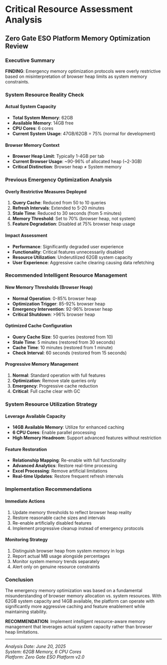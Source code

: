 # Critical Resource Assessment Analysis
## Zero Gate ESO Platform Memory Optimization Review

### Executive Summary
**FINDING**: Emergency memory optimization protocols were overly restrictive based on misinterpretation of browser heap limits as system memory constraints.

### System Resource Reality Check

#### Actual System Capacity
- **Total System Memory**: 62GB
- **Available Memory**: 14GB free 
- **CPU Cores**: 6 cores
- **Current System Usage**: 47GB/62GB = 75% (normal for development)

#### Browser Memory Context
- **Browser Heap Limit**: Typically 1-4GB per tab
- **Current Browser Usage**: ~90-96% of allocated heap (~2-3GB)
- **Critical Distinction**: Browser heap ≠ System memory

### Previous Emergency Optimization Analysis

#### Overly Restrictive Measures Deployed
1. **Query Cache**: Reduced from 50 to 10 queries
2. **Refresh Intervals**: Extended to 5-20 minutes
3. **Stale Time**: Reduced to 30 seconds (from 5 minutes)
4. **Memory Threshold**: Set to 70% (browser heap, not system)
5. **Feature Degradation**: Disabled at 75% browser heap usage

#### Impact Assessment
- **Performance**: Significantly degraded user experience
- **Functionality**: Critical features unnecessarily disabled
- **Resource Utilization**: Underutilized 62GB system capacity
- **User Experience**: Aggressive cache clearing causing data refetching

### Recommended Intelligent Resource Management

#### New Memory Thresholds (Browser Heap)
- **Normal Operation**: 0-85% browser heap
- **Optimization Trigger**: 85-92% browser heap  
- **Emergency Intervention**: 92-96% browser heap
- **Critical Shutdown**: >96% browser heap

#### Optimized Cache Configuration
- **Query Cache Size**: 50 queries (restored from 10)
- **Stale Time**: 5 minutes (restored from 30 seconds)
- **Cache Time**: 10 minutes (restored from 1 minute)
- **Check Interval**: 60 seconds (restored from 15 seconds)

#### Progressive Memory Management
1. **Normal**: Standard operation with full features
2. **Optimization**: Remove stale queries only
3. **Emergency**: Progressive cache reduction
4. **Critical**: Full cache clear with GC

### System Resource Utilization Strategy

#### Leverage Available Capacity
- **14GB Available Memory**: Utilize for enhanced caching
- **6 CPU Cores**: Enable parallel processing
- **High Memory Headroom**: Support advanced features without restriction

#### Feature Restoration
- **Relationship Mapping**: Re-enable with full functionality
- **Advanced Analytics**: Restore real-time processing
- **Excel Processing**: Remove artificial limitations
- **Real-time Updates**: Restore frequent refresh intervals

### Implementation Recommendations

#### Immediate Actions
1. Update memory thresholds to reflect browser heap reality
2. Restore reasonable cache sizes and intervals
3. Re-enable artificially disabled features
4. Implement progressive cleanup instead of emergency protocols

#### Monitoring Strategy
1. Distinguish browser heap from system memory in logs
2. Report actual MB usage alongside percentages
3. Monitor system memory trends separately
4. Alert only on genuine resource constraints

### Conclusion
The emergency memory optimization was based on a fundamental misunderstanding of browser memory allocation vs. system resources. With 62GB system capacity and 14GB available, the platform can operate with significantly more aggressive caching and feature enablement while maintaining stability.

**RECOMMENDATION**: Implement intelligent resource-aware memory management that leverages actual system capacity rather than browser heap limitations.

---
*Analysis Date: June 20, 2025*  
*System: 62GB Memory, 6 CPU Cores*  
*Platform: Zero Gate ESO Platform v2.0*
